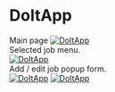 # DoItApp
 Main page
<a href="https://github.com/dnowo/"><img src="https://i.imgur.com/zM47nD0.png" title="DoItApp" alt="DoItApp"></a>
<br />
 Selected job menu. <br/>
 <a href="https://github.com/dnowo/"><img src="https://i.imgur.com/2V7ihfu.png" title="DoItApp" alt="DoItApp"></a>
<br />
 Add / edit job popup form.<br/>
<a href="https://github.com/dnowo/"><img src="https://i.imgur.com/aIPzfgO.png" title="DoItApp" alt="DoItApp"></a>
<a href="https://github.com/dnowo/"><img src="https://i.imgur.com/3NTmj1X.png" title="DoItApp" alt="DoItApp"></a>
<br />
